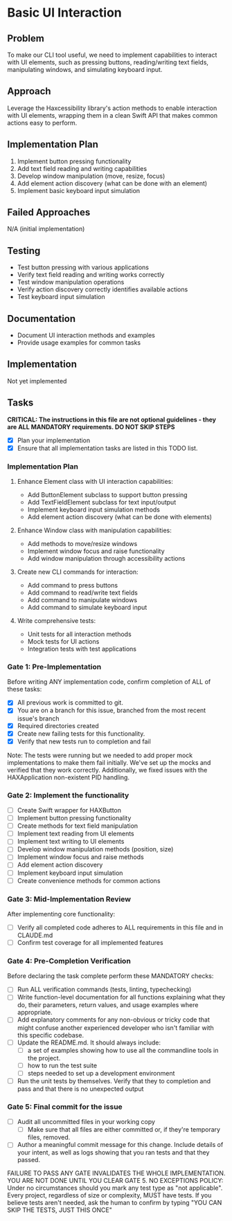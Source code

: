 # Basic UI Interaction

## Problem
To make our CLI tool useful, we need to implement capabilities to interact with UI elements, such as pressing buttons, reading/writing text fields, manipulating windows, and simulating keyboard input.

## Approach
Leverage the Haxcessibility library's action methods to enable interaction with UI elements, wrapping them in a clean Swift API that makes common actions easy to perform.

## Implementation Plan
1. Implement button pressing functionality
2. Add text field reading and writing capabilities
3. Develop window manipulation (move, resize, focus)
4. Add element action discovery (what can be done with an element)
5. Implement basic keyboard input simulation

## Failed Approaches
N/A (initial implementation)

## Testing
- Test button pressing with various applications
- Verify text field reading and writing works correctly
- Test window manipulation operations
- Verify action discovery correctly identifies available actions
- Test keyboard input simulation

## Documentation
- Document UI interaction methods and examples
- Provide usage examples for common tasks

## Implementation
Not yet implemented

## Tasks
**CRITICAL: The instructions in this file are not optional guidelines - they are ALL MANDATORY requirements. DO NOT SKIP STEPS**

- [x] Plan your implementation
- [x] Ensure that all implementation tasks are listed in this TODO list. 

### Implementation Plan
1. Enhance Element class with UI interaction capabilities:
   - Add ButtonElement subclass to support button pressing
   - Add TextFieldElement subclass for text input/output
   - Implement keyboard input simulation methods
   - Add element action discovery (what can be done with elements)

2. Enhance Window class with manipulation capabilities:
   - Add methods to move/resize windows
   - Implement window focus and raise functionality
   - Add window manipulation through accessibility actions

3. Create new CLI commands for interaction:
   - Add command to press buttons
   - Add command to read/write text fields
   - Add command to manipulate windows
   - Add command to simulate keyboard input

4. Write comprehensive tests:
   - Unit tests for all interaction methods
   - Mock tests for UI actions
   - Integration tests with test applications

### Gate 1: Pre-Implementation 

Before writing ANY implementation code, confirm completion of ALL of these tasks:
- [x] All previous work is committed to git.
- [x] You are on a branch for this issue, branched from the most recent issue's branch
- [x] Required directories created
- [x] Create new failing tests for this functionality.
- [x] Verify that new tests run to completion and fail

Note: The tests were running but we needed to add proper mock implementations to make them fail initially. We've set up the mocks and verified that they work correctly. Additionally, we fixed issues with the HAXApplication non-existent PID handling.


### Gate 2: Implement the functionality

- [ ] Create Swift wrapper for HAXButton
- [ ] Implement button pressing functionality
- [ ] Create methods for text field manipulation
- [ ] Implement text reading from UI elements
- [ ] Implement text writing to UI elements
- [ ] Develop window manipulation methods (position, size)
- [ ] Implement window focus and raise methods
- [ ] Add element action discovery
- [ ] Implement keyboard input simulation
- [ ] Create convenience methods for common actions

### Gate 3: Mid-Implementation Review 

After implementing core functionality:
- [ ] Verify all completed code adheres to ALL requirements in this file and in CLAUDE.md
- [ ] Confirm test coverage for all implemented features

### Gate 4: Pre-Completion Verification

Before declaring the task complete perform these MANDATORY checks:
- [ ] Run ALL verification commands (tests, linting, typechecking)
- [ ] Write function-level documentation for all functions explaining what they do, their parameters, return values, and usage examples where appropriate.
- [ ] Add explanatory comments for any non-obvious or tricky code that might confuse another experienced developer who isn't familiar with this specific codebase.
- [ ] Update the README.md. It should always include:
	- [ ] a set of examples showing how to use all the commandline tools in the project. 
	- [ ] how to run the test suite
	- [ ] steps needed to set up a development environment
- [ ] Run the unit tests by themselves. Verify that they to completion and pass and that there is no unexpected output

### Gate 5: Final commit for the issue 
- [ ] Audit all uncommitted files in your working copy
	- [ ] Make sure that all files are either committed or, if they're temporary files, removed.
- [ ] Author a meaningful commit message for this change. Include details of your intent, as well as logs showing that you ran tests and that they passed.

FAILURE TO PASS ANY GATE INVALIDATES THE WHOLE IMPLEMENTATION. 
YOU ARE NOT DONE UNTIL YOU CLEAR GATE 5.
NO EXCEPTIONS POLICY: Under no circumstances should you mark any test type as "not applicable". Every project, regardless of size or complexity, MUST have tests. If you believe tests aren't needed, ask the human to confirm by typing "YOU CAN SKIP THE TESTS, JUST THIS ONCE"